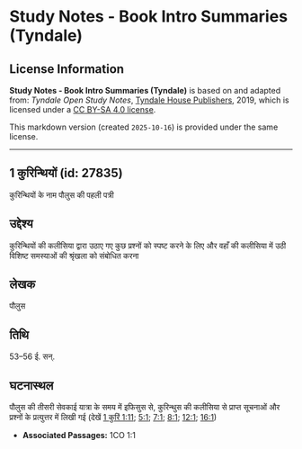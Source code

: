 # Study Notes - Book Intro Summaries (Tyndale)

## License Information

**Study Notes - Book Intro Summaries (Tyndale)** is based on and adapted from: _Tyndale Open Study Notes_, [Tyndale House Publishers](https://tyndaleopenresources.com/), 2019, which is licensed under a [CC BY-SA 4.0 license](https://creativecommons.org/licenses/by-sa/4.0/legalcode.en).

This markdown version (created `2025-10-16`) is provided under the same license.



--------------------------------

## 1 कुरिन्थियों (id: 27835)

कुरिन्थियों के नाम पौलुस की पहली पत्री

उद्देश्य
--------

कुरिन्थियों की कलीसिया द्वारा उठाए गए कुछ प्रश्नों को स्पष्ट करने के लिए और वहाँ की कलीसिया में उठी विशिष्ट समस्याओं की श्रृंखला को संबोधित करना

लेखक
----

पौलुस

तिथि
----

53–56 ई. सन्.

घटनास्थल
--------

पौलुस की तीसरी सेवकाई यात्रा के समय में इफिसुस से, कुरिन्थुस की कलीसिया से प्राप्त सूचनाओं और प्रश्नों के प्रत्युत्तर में लिखी गई (देखें [1 कुरिं 1:11](https://ref.ly/1Cor1:11); [5:1](https://ref.ly/1Cor5:1); [7:1](https://ref.ly/1Cor7:1); [8:1](https://ref.ly/1Cor8:1); [12:1](https://ref.ly/1Cor12:1); [16:1](https://ref.ly/1Cor16:1))

* **Associated Passages:** 1CO 1:1

